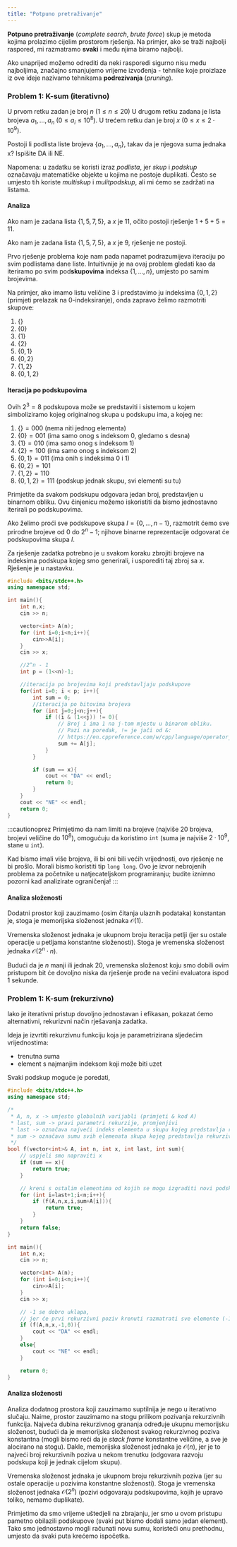 ```yaml
---
title: "Potpuno pretraživanje"
---
```


**Potpuno pretraživanje** (*complete search*, *brute force*) skup je metoda kojima prolazimo cijelim prostorom rješenja.
Na primjer, ako se traži najbolji raspored, mi razmatramo **svaki** i među njima biramo najbolji.

Ako unaprijed možemo odrediti da neki rasporedi sigurno nisu među najboljima,
značajno smanjujemo vrijeme izvođenja - tehnike koje proizlaze iz ove ideje nazivamo tehnikama **podrezivanja** (*pruning*).


### Problem 1: K-sum (iterativno)

U prvom retku zadan je broj $n$ ($1 \leq n \leq 20$)
U drugom retku zadana je lista brojeva $a_1, ..., a_n$ ($0 \leq a_i \leq 10^8$).
U trećem retku dan je broj $x$ ($0 \leq x \leq 2 \cdot 10^9$).

Postoji li podlista liste brojeva $\{a_1, ..., a_n\}$, takav da je njegova
suma jednaka x? Ispišite DA ili NE.

Napomena: u zadatku se koristi izraz *podlista*, jer *skup* i *podskup* označavaju
matematičke objekte u kojima ne postoje duplikati. Često se umjesto tih koriste
*multiskup* i *mulitpodskup*, ali mi ćemo se zadržati na listama.

#### Analiza

Ako nam je zadana lista $\{1, 5, 7, 5\}$, a $x$ je $11$, očito postoji rješenje
$1+5+5 = 11$. 

Ako nam je zadana lista $\{1, 5, 7, 5\}$, a $x$ je $9$, rješenje ne postoji.

Prvo rješenje problema koje nam pada napamet podrazumijeva iteraciju po svim
podlistama dane liste. Intuitivnije je na ovaj problem gledati kao da iteriramo po svim
pod**skupovima** indeksa $\{1, ..., n\}$, umjesto po samim brojevima.

Na primjer, ako imamo listu veličine $3$ i predstavimo ju indeksima $\{0, 1, 2\}$ 
(primjeti prelazak na 0-indeksiranje), onda zapravo želimo razmotriti skupove:

1. $\{\}$
2. $\{0\}$
3. $\{1\}$
4. $\{2\}$
5. $\{0,1\}$
6. $\{0,2\}$
7. $\{1,2\}$
8. $\{0,1,2\}$

#### Iteracija po podskupovima

Ovih $2^3 = 8$ podskupova može se predstaviti i sistemom u kojem simboliziramo kojeg originalnog
skupa u podskupu ima, a kojeg ne:

1. $\{\} = 000$ (nema niti jednog elementa)
2. $\{0\} = 001$ (ima samo onog s indeksom 0, gledamo s desna)
3. $\{1\} = 010$ (ima samo onog s indeksom 1)
4. $\{2\} = 100$ (ima samo onog s indeksom 2)
5. $\{0,1\} = 011$ (ima onih s indeksima 0 i 1)
6. $\{0,2\} = 101$  
7. $\{1,2\} = 110$
8. $\{0,1,2\} = 111$ (podskup jednak skupu, svi elementi su tu)

Primjetite da svakom podskupu odgovara jedan broj, predstavljen u binarnom obliku.
Ovu činjenicu možemo iskoristiti da bismo jednostavno iterirali po podskupovima.

Ako želimo proći sve podskupove skupa $I = \{0, ..., n-1\}$, razmotrit ćemo sve prirodne brojeve
od $0$ do $2^n-1$; njihove binarne reprezentacije odgovarat će podskupovima skupa $I$.

Za rješenje zadatka potrebno je u svakom koraku zbrojiti brojeve na indeksima podskupa kojeg smo generirali,
i usporediti taj zbroj sa $x$. Rješenje je u nastavku.

```cpp
#include <bits/stdc++.h>
using namespace std;

int main(){
    int n,x;
    cin >> n;

    vector<int> A(n);
    for (int i=0;i<n;i++){
        cin>>A[i];
    }
    cin >> x;

    //2^n - 1
    int p = (1<<n)-1;

    //iteracija po brojevima koji predstavljaju podskupove
    for(int i=0; i < p; i++){
        int sum = 0;
        //iteracija po bitovima brojeva
        for (int j=0;j<n;j++){
            if ((i & (1<<j)) != 0){
                // Broj i ima 1 na j-tom mjestu u binarom obliku.
                // Pazi na poredak, != je jači od &:
                // https://en.cppreference.com/w/cpp/language/operator_precedence
                sum += A[j];
            }
        }

        if (sum == x){
            cout << "DA" << endl;
            return 0;
        }
    }
    cout << "NE" << endl;
    return 0;
}
```

:::cautionoprez
Primjetimo da nam limiti na brojeve (najviše $20$ brojeva, brojevi veličine do $10^8$),
omogućuju da koristimo $\texttt{int}$ (suma je najviše $2\cdot 10^9$, stane u $\texttt{int}$).

Kad bismo imali više brojeva, ili bi oni bili većih vrijednosti, ovo rješenje ne bi prošlo.
Morali bismo koristiti tip $\texttt{long long}$. Ovo je izvor nebrojenih
problema za početnike u natjecateljskom programiranju;
budite iznimno pozorni kad analizirate ograničenja!
:::

#### Analiza složenosti

Dodatni prostor koji zauzimamo (osim čitanja ulaznih podataka) konstantan je, 
stoga je memorijska složenost
jednaka $\mathcal{O}(1)$.

Vremenska složenost jednaka je ukupnom broju iteracija petlji 
(jer su ostale operacije u petljama konstantne složenosti).
Stoga je vremenska složenost jednaka $\mathcal{O}(2^n \cdot n)$.

Budući da je $n$ manji ili jednak $20$, vremenska složenost
koju smo dobili ovim pristupom bit će dovoljno niska da rješenje prođe na
većini evaluatora ispod 1 sekunde.

### Problem 1: K-sum (rekurzivno)

Iako je iterativni pristup dovoljno jednostavan i efikasan,
pokazat ćemo alternativni, rekurizvni način rješavanja zadatka.

Ideja je izvrtiti rekurzivnu funkciju koja je parametrizirana sljedećim vrijednostima:

- trenutna suma
- element s najmanjim indeksom koji može biti uzet

Svaki podskup moguće je poredati, 

```cpp
#include <bits/stdc++.h>
using namespace std;

/*
 * A, n, x -> umjesto globalnih varijabli (primjeti & kod A)
 * last, sum -> pravi parametri rekurzije, promjenjivi
 * last -> označava najveći indeks elementa u skupu kojeg predstavlja rekurzivni poziv
 * sum -> označava sumu svih elemenata skupa kojeg predstavlja rekurzivni poziv
 */
bool f(vector<int>& A, int n, int x, int last, int sum){
    // uspjeli smo napraviti x
    if (sum == x){
        return true;
    }

    // kreni s ostalim elementima od kojih se mogu izgraditi novi podskupovi
    for (int i=last+1;i<n;i++){
        if (f(A,n,x,i,sum+A[i])){
            return true;
        }
    }
    return false;
}

int main(){
    int n,x;
    cin >> n;

    vector<int> A(n);
    for (int i=0;i<n;i++){
        cin>>A[i];
    }
    cin >> x;

    // -1 se dobro uklapa, 
    // jer će prvi rekurzivni poziv krenuti razmatrati sve elemente (-1+1 = 0)
    if (f(A,n,x,-1,0)){
        cout << "DA" << endl;
    }
    else{
        cout << "NE" << endl;
    }

    return 0;
}

```

#### Analiza složenosti

Analiza dodatnog prostora koji zauzimamo suptilnija je nego u iterativno slučaju.
Naime, prostor zauzimamo na stogu prilikom pozivanja rekurzivnih funkcija.
Najveća dubina rekurzivnog grananja određuje ukupnu memorijsku složenost,
budući da je memorijska složenost svakog rekurzivnog poziva konstantna
(mogli bismo reći da je *stack frame* konstantne veličine, a sve je alocirano na stogu).
Dakle, memorijska složenost jednaka je $\mathcal{O}(n)$, jer je to najveći broj rekurzivnih
poziva u nekom trenutku (odgovara razvoju podskupa koji je jednak cijelom skupu).

Vremenska složenost jednaka je ukupnom broju rekurzivnih poziva 
(jer su ostale operacije u pozivima konstantne složenosti).
Stoga je vremenska složenost jednaka $\mathcal{O}(2^n)$ (pozivi odgovaraju podskupovima,
kojih je upravo toliko, nemamo duplikate).

Primjetimo da smo vrijeme uštedjeli na zbrajanju, jer smo u ovom pristupu pametno obilazili
podskupove (svaki put bismo dodali samo jedan element). Tako smo jednostavno mogli
računati novu sumu, koristeći onu prethodnu, umjesto da svaki puta krećemo ispočetka.

